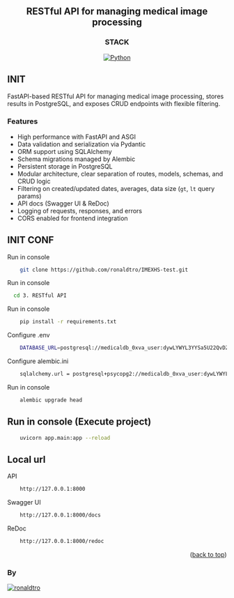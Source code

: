 <a name="readme-top"></a>

<div align="center">

## RESTful API for managing medical image processing 

</div>

<div align="center">

### STACK
[![Python][python-badge]][badge-empty-url]
</div>

## INIT

FastAPI-based RESTful API for managing medical image processing, stores results in PostgreSQL, and exposes CRUD endpoints with flexible filtering.

### Features
- High performance with FastAPI and ASGI  
- Data validation and serialization via Pydantic  
- ORM support using SQLAlchemy  
- Schema migrations managed by Alembic  
- Persistent storage in PostgreSQL  
- Modular architecture, clear separation of routes, models, schemas, and CRUD logic  
- Filtering on created/updated dates, averages, data size (`gt`, `lt` query params)  
- API docs (Swagger UI & ReDoc)  
- Logging of requests, responses, and errors  
- CORS enabled for frontend integration

## INIT CONF

Run in console 
```bash
    git clone https://github.com/ronaldtro/IMEXHS-test.git
```

Run in console 
```bash
  cd 3. RESTful API
```

Run in console 
```bash
    pip install -r requirements.txt
```
    
Configure .env 
```bash
    DATABASE_URL=postgresql://medicaldb_0xva_user:dywLYWYL3YYSa5U22QvDZgqDNKYadU66@dpg-d1jlq163jp1c73ee84rg-a.oregon-postgres.render.com/medicaldb_0xva
```

Configure alembic.ini    
```bash
    sqlalchemy.url = postgresql+psycopg2://medicaldb_0xva_user:dywLYWYL3YYSa5U22QvDZgqDNKYadU66@dpg-d1jlq163jp1c73ee84rg-a.oregon-postgres.render.com/medicaldb_0xva
```

Run in console
```bash
    alembic upgrade head
```
## Run in console (Execute project)    
```bash
    uvicorn app.main:app --reload
```
## Local url
API
```bash
    http://127.0.0.1:8000
```
Swagger UI
```bash
    http://127.0.0.1:8000/docs
```
ReDoc
```bash
    http://127.0.0.1:8000/redoc
```

<p align="right">(<a href="#readme-top">back to top</a>)</p>

### By
[![ronaldtro](https://avatars.githubusercontent.com/u/72902488?s=64&amp;v=4)](http://github.com/ronaldtro)

[python-badge]: https://img.shields.io/badge/Python-blue?logo=python&logoColor=white
[badge-empty-url]: #!

